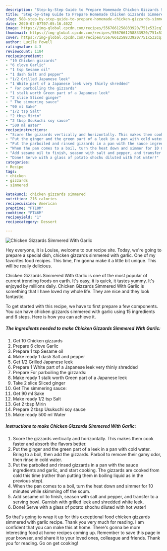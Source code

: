 ```yaml
---
description: "Step-by-Step Guide to Prepare Homemade Chicken Gizzards Simmered With Garlic"
title: "Step-by-Step Guide to Prepare Homemade Chicken Gizzards Simmered With Garlic"
slug: 588-step-by-step-guide-to-prepare-homemade-chicken-gizzards-simmered-with-garlic
date: 2020-07-07T07:05:16.402Z
image: https://img-global.cpcdn.com/recipes/5567661258833920/751x532cq70/chicken-gizzards-simmered-with-garlic-recipe-main-photo.jpg
thumbnail: https://img-global.cpcdn.com/recipes/5567661258833920/751x532cq70/chicken-gizzards-simmered-with-garlic-recipe-main-photo.jpg
cover: https://img-global.cpcdn.com/recipes/5567661258833920/751x532cq70/chicken-gizzards-simmered-with-garlic-recipe-main-photo.jpg
author: Lucile Powell
ratingvalue: 4.3
reviewcount: 1184
recipeingredient:
- "10 Chicken gizzards"
- "6 clove Garlic"
- "1 tsp Sesame oil"
- "1 dash Salt and pepper"
- "1/2 Grilled Japanese leek"
- "1 White part of a Japanese leek very thinly shredded"
- " For parboiling the gizzards"
- "1 stalk worth Green part of a Japanese leek"
- "2 slice Sliced ginger"
- " The simmering sauce"
- "90 ml Sake"
- "1/2 tsp Salt"
- "2 tbsp Mirin"
- "2 tbsp Usukuchi soy sauce"
- "500 ml Water"
recipeinstructions:
- "Score the gizzards vertically and horizontally. This makes them cook faster and absorb the flavors better."
- "Put the ginger and the green part of a leek in a pan with cold water. Bring to a boil, then add the gizzards. Parboil to remove their gamy odor, then rinse in cold water."
- "Put the parboiled and rinsed gizzards in a pan with the sauce ingredients and garlic, and start cooking. The gizzards are cooked from cold this time (rather than putting them in boiling liquid as in the previous step)."
- "When the pan comes to a boil, turn the heat down and simmer for 10 minutes while skimming off the scum."
- "Add sesame oil to finish, season with salt and pepper, and transfer to a serving bowl. Garnish with grilled leek and shredded white leek."
- "Done! Serve with a glass of potato shochu diluted with hot water!"
categories:
- Recipe
tags:
- chicken
- gizzards
- simmered

katakunci: chicken gizzards simmered 
nutrition: 216 calories
recipecuisine: American
preptime: "PT10M"
cooktime: "PT46M"
recipeyield: "1"
recipecategory: Dessert

---
```



![Chicken Gizzards Simmered With Garlic](https://img-global.cpcdn.com/recipes/5567661258833920/751x532cq70/chicken-gizzards-simmered-with-garlic-recipe-main-photo.jpg)

Hey everyone, it is Louise, welcome to our recipe site. Today, we're going to prepare a special dish, chicken gizzards simmered with garlic. One of my favorites food recipes. This time, I'm gonna make it a little bit unique. This will be really delicious.



Chicken Gizzards Simmered With Garlic is one of the most popular of current trending foods on earth. It's easy, it is quick, it tastes yummy. It's enjoyed by millions daily. Chicken Gizzards Simmered With Garlic is something that I have loved my whole life. They are nice and they look fantastic.


To get started with this recipe, we have to first prepare a few components. You can have chicken gizzards simmered with garlic using 15 ingredients and 6 steps. Here is how you can achieve it.

<!--inarticleads1-->

##### The ingredients needed to make Chicken Gizzards Simmered With Garlic:

1. Get 10 Chicken gizzards
1. Prepare 6 clove Garlic
1. Prepare 1 tsp Sesame oil
1. Make ready 1 dash Salt and pepper
1. Get 1/2 Grilled Japanese leek
1. Prepare 1 White part of a Japanese leek very thinly shredded
1. Prepare  For parboiling the gizzards:
1. Make ready 1 stalk worth Green part of a Japanese leek
1. Take 2 slice Sliced ginger
1. Get  The simmering sauce:
1. Get 90 ml Sake
1. Make ready 1/2 tsp Salt
1. Get 2 tbsp Mirin
1. Prepare 2 tbsp Usukuchi soy sauce
1. Make ready 500 ml Water




<!--inarticleads2-->

##### Instructions to make Chicken Gizzards Simmered With Garlic:

1. Score the gizzards vertically and horizontally. This makes them cook faster and absorb the flavors better.
1. Put the ginger and the green part of a leek in a pan with cold water. Bring to a boil, then add the gizzards. Parboil to remove their gamy odor, then rinse in cold water.
1. Put the parboiled and rinsed gizzards in a pan with the sauce ingredients and garlic, and start cooking. The gizzards are cooked from cold this time (rather than putting them in boiling liquid as in the previous step).
1. When the pan comes to a boil, turn the heat down and simmer for 10 minutes while skimming off the scum.
1. Add sesame oil to finish, season with salt and pepper, and transfer to a serving bowl. Garnish with grilled leek and shredded white leek.
1. Done! Serve with a glass of potato shochu diluted with hot water!




So that's going to wrap it up for this exceptional food chicken gizzards simmered with garlic recipe. Thank you very much for reading. I am confident that you can make this at home. There's gonna be more interesting food at home recipes coming up. Remember to save this page in your browser, and share it to your loved ones, colleague and friends. Thank you for reading. Go on get cooking!
